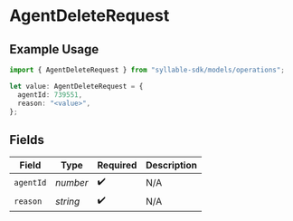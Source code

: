 # AgentDeleteRequest

## Example Usage

```typescript
import { AgentDeleteRequest } from "syllable-sdk/models/operations";

let value: AgentDeleteRequest = {
  agentId: 739551,
  reason: "<value>",
};
```

## Fields

| Field              | Type               | Required           | Description        |
| ------------------ | ------------------ | ------------------ | ------------------ |
| `agentId`          | *number*           | :heavy_check_mark: | N/A                |
| `reason`           | *string*           | :heavy_check_mark: | N/A                |